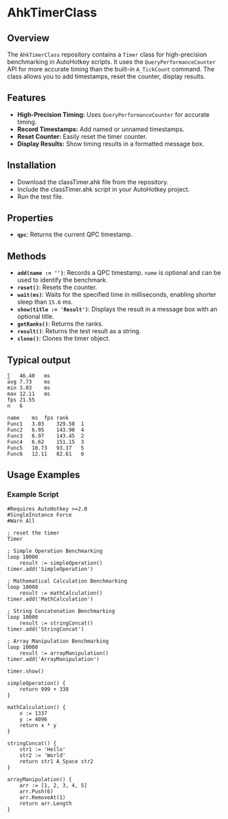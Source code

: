 # AhkTimerClass

## Overview

The `AhkTimerClass` repository contains a `Timer` class for high-precision benchmarking in AutoHotkey scripts. It uses the `QueryPerformanceCounter` API for more accurate timing than the built-in `A_TickCount` command. The class allows you to add timestamps, reset the counter, display results.

## Features

- **High-Precision Timing:** Uses `QueryPerformanceCounter` for accurate timing.
- **Record Timestamps:** Add named or unnamed timestamps.
- **Reset Counter:** Easily reset the timer counter.
- **Display Results:** Show timing results in a formatted message box.

## Installation
- Download the classTimer.ahk file from the repository.
- Include the classTimer.ahk script in your AutoHotkey project.
- Run the test file.

## Properties

- **`qpc`**: Returns the current QPC timestamp.

## Methods

- **`add(name := '')`**: Records a QPC timestamp. `name` is optional and can be used to identify the benchmark.
- **`reset()`**: Resets the counter.
- **`wait(ms)`**: Waits for the specified time in milliseconds, enabling shorter sleep than `15.6` ms.
- **`show(title := 'Result')`**: Displays the result in a message box with an optional title.
- **`getRanks()`**: Returns the ranks.
- **`result()`**: Returns the test result as a string.
- **`clone()`**: Clones the timer object.

## Typical output

```ahk
∑	46.40	ms
avg	7.73	ms
min	3.03	ms
max	12.11	ms
fps	21.55
n	6

name	ms	fps	rank
Func1	3.03	329.58	1
Func2	6.95	143.98	4
Func3	6.97	143.45	2
Func4	6.62	151.15	3
Func5	10.73	93.17	5
Func6	12.11	82.61	6
```

## Usage Examples

### Example Script

```ahk
#Requires AutoHotkey >=2.0
#SingleInstance Force
#Warn All

; reset the timer
Timer

; Simple Operation Benchmarking
loop 10000
    result := simpleOperation()
timer.add('SimpleOperation')

; Mathematical Calculation Benchmarking
loop 10000
    result := mathCalculation()
timer.add('MathCalculation')

; String Concatenation Benchmarking
loop 10000
    result := stringConcat()
timer.add('StringConcat')

; Array Manipulation Benchmarking
loop 10000
    result := arrayManipulation()
timer.add('ArrayManipulation')

timer.show()

simpleOperation() {
    return 999 + 338
}

mathCalculation() {
    x := 1337
    y := 4096
    return x * y
}

stringConcat() {
    str1 := 'Hello'
    str2 := 'World'
    return str1 A_Space str2
}

arrayManipulation() {
    arr := [1, 2, 3, 4, 5]
    arr.Push(6)
    arr.RemoveAt(1)
    return arr.Length
}
```
